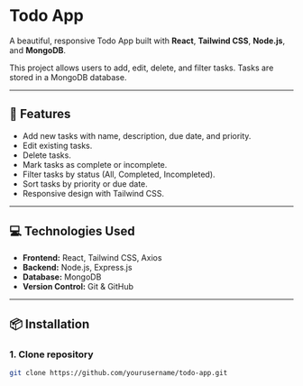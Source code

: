# Todo App

A beautiful, responsive Todo App built with **React**, **Tailwind CSS**, **Node.js**, and **MongoDB**.

This project allows users to add, edit, delete, and filter tasks. Tasks are stored in a MongoDB database.

---

## 🚀 Features

- Add new tasks with name, description, due date, and priority.
- Edit existing tasks.
- Delete tasks.
- Mark tasks as complete or incomplete.
- Filter tasks by status (All, Completed, Incompleted).
- Sort tasks by priority or due date.
- Responsive design with Tailwind CSS.

---

## 💻 Technologies Used

- **Frontend:** React, Tailwind CSS, Axios
- **Backend:** Node.js, Express.js
- **Database:** MongoDB
- **Version Control:** Git & GitHub

---

## 📦 Installation

### 1. Clone repository
```bash
git clone https://github.com/yourusername/todo-app.git

